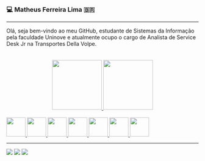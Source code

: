 ### 💻 Matheus Ferreira Lima :brazil:
<hr>
Olá, seja bem-vindo ao meu GitHub, estudante de Sistemas da Informação pela faculdade Uninove e atualmente ocupo o cargo de Analista de Service Desk Jr na Transportes Della Volpe.

<div align="center">
  <br></br>
  <a href="https://github.com/MatheusFLima777">
  <img height="130em" src="https://github-readme-stats.vercel.app/api?username=MatheusFLima777&show_icons=true&theme=dracula&include_all_commits=true&count_private=true"/>
  
<img height="130em" src="https://github-readme-stats.vercel.app/api/top-langs/?username=MatheusFLima777&layout=compact&langs_count=10&theme=dracula"/>
</div>
    
<div style="display: center"><br>
<div>
  <img width="50px" src="https://cdn.jsdelivr.net/gh/devicons/devicon/icons/html5/html5-original.svg" />
  <img width="50px" src="https://cdn.jsdelivr.net/gh/devicons/devicon/icons/css3/css3-original.svg" />
  <img width="50px" src="https://cdn.jsdelivr.net/gh/devicons/devicon/icons/javascript/javascript-plain.svg" />
  <img width="50px" src="https://cdn.jsdelivr.net/gh/devicons/devicon/icons/typescript/typescript-plain.svg" />
  <img width="50px" src="https://cdn.jsdelivr.net/gh/devicons/devicon/icons/angularjs/angularjs-plain.svg" />
  <img width="50px" src="https://cdn.jsdelivr.net/gh/devicons/devicon/icons/java/java-original.svg" />  
  <img width="50px" src="https://cdn.jsdelivr.net/gh/devicons/devicon/icons/oracle/oracle-original.svg" />
</div>
 
</div>
  
<hr>
  
<div>
  <a target="_blank" href="mailto:limamatheus0010@gmail.com"><img src="https://img.shields.io/badge/Gmail-D14836?style=for-the-badge&logo=gmail&logoColor=white"></a>
  <a target="_blank" href="https://www.linkedin.com/in/matheus-f-lima/"><img src="https://img.shields.io/badge/LinkedIn-0077B5?style=for-the-badge&logo=linkedin&logoColor=white"></a>
  <a  target="_blank" href="https://www.instagram.com/omatheusformiga/"><img src="https://img.shields.io/badge/Instagram-E4405F?style=for-the-badge&logo=instagram&logoColor=white"></a>
</div>

